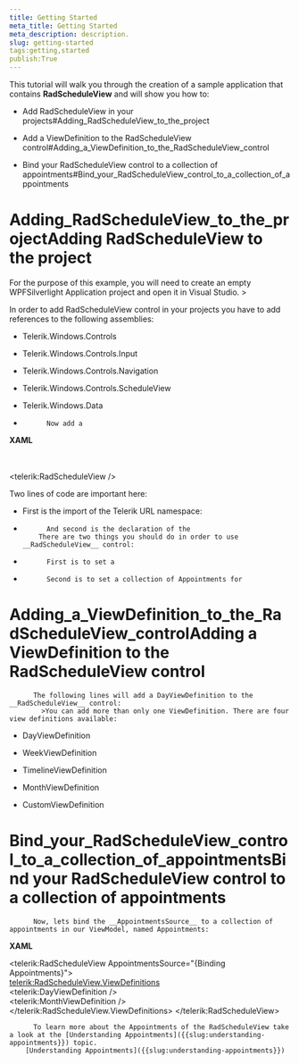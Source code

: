 ```yaml
---
title: Getting Started
meta_title: Getting Started
meta_description: description.
slug: getting-started
tags:getting,started
publish:True
---
```



This tutorial will walk you through the creation of a sample application that contains __RadScheduleView__ and will show you how to:
      

* Add RadScheduleView in your projects#Adding_RadScheduleView_to_the_project

* Add a ViewDefinition to the RadScheduleView control#Adding_a_ViewDefinition_to_the_RadScheduleView_control

* Bind your RadScheduleView control to a collection of appointments#Bind_your_RadScheduleView_control_to_a_collection_of_appointments



# Adding_RadScheduleView_to_the_projectAdding RadScheduleView to the project

For the purpose of this example, you will need to create an empty WPFSilverlight Application project and open it in Visual Studio.	>

In order to add RadScheduleView control in your projects you have to add references to the following assemblies:

* Telerik.Windows.Controls

* Telerik.Windows.Controls.Input

* Telerik.Windows.Controls.Navigation 

* Telerik.Windows.Controls.ScheduleView

* Telerik.Windows.Data

* 
            Now add a 


 __XAML__
    	


<Window x:Class="GettingStarted.MainWindow"         
 xmlns="http://schemas.microsoft.com/winfx/2006/xaml/presentation"         
 xmlns:x="http://schemas.microsoft.com/winfx/2006/xaml"         
 xmlns:telerik="http://schemas.telerik.com/2008/xaml/presentation"         
 Title="MainWindow" Height="350" Width="790">     
 <Grid>           
  <telerik:RadScheduleView />     
 </Grid>
</Window>

Two lines of code are important here:

* First is the import of the Telerik URL namespace:
          

* 
            And second is the declaration of the 
          There are two things you should do in order to use __RadScheduleView__ control:
        

* 
            First is to set a 

* 
            Second is to set a collection of Appointments for 

# Adding_a_ViewDefinition_to_the_RadScheduleView_controlAdding a ViewDefinition to the RadScheduleView control
          The following lines will add a DayViewDefinition to the __RadScheduleView__ control:
        	>You can add more than only one ViewDefinition. There are four view definitions available:

* DayViewDefinition

* WeekViewDefinition

* TimelineViewDefinition

* MonthViewDefinition

* CustomViewDefinition

# Bind_your_RadScheduleView_control_to_a_collection_of_appointmentsBind your RadScheduleView control to a collection of appointments
          Now, lets bind the __AppointmentsSource__ to a collection of appointments in our ViewModel, named Appointments:
        


 __XAML__
    	


<telerik:RadScheduleView AppointmentsSource="{Binding Appointments}">             
 <telerik:RadScheduleView.ViewDefinitions>                  
  <telerik:DayViewDefinition />                  
  <telerik:MonthViewDefinition />             
 </telerik:RadScheduleView.ViewDefinitions>
</telerik:RadScheduleView>


          To learn more about the Appointments of the RadScheduleView take a look at the [Understanding Appointments]({{slug:understanding-appointments}}) topic.
        [Understanding Appointments]({{slug:understanding-appointments}})
